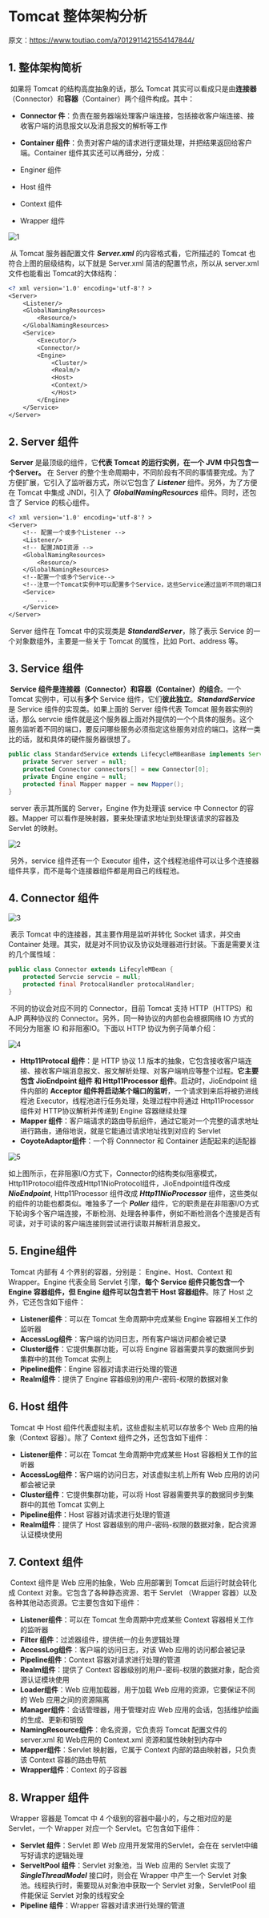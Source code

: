 # Tomcat 整体架构分析

原文：https://www.toutiao.com/a7012911421554147844/



## 1. 整体架构简析

​        如果将 Tomcat 的结构高度抽象的话，那么 Tomcat 其实可以看成只是由**连接器**（Connector）和**容器**（Container）两个组件构成。其中：

* **Connector 件**：负责在服务器端处理客户端连接，包括接收客户端连接、接收客户端的消息报文以及消息报文的解析等工作

*  **Container 组件**：负责对客户端的请求进行逻辑处理，并把结果返回给客户端。Container 组件其实还可以再细分，分成：

  * Enginer 组件
  * Host 组件
  * Context 组件
  * Wrapper 组件

  ![1](./images/Tomcat_Architech/1.png)

​        从 Tomcat 服务器配置文件 ***Server.xml*** 的内容格式看，它所描述的 Tomcat 也符合上图的层级结构，以下就是 Server.xml 简洁的配置节点，所以从 server.xml 文件也能看出 Tomcat的大体结构：

```xml
<? xml version='1.0' encoding='utf-8'? >
<Server>
    <Listener/>
    <GlobalNamingResources>
        <Resource/>
    </GlobalNamingResources>
    <Service>
        <Executor/>
        <Connector/>
        <Engine>
            <Cluster/>
            <Realm/>
            <Host>
            <Context/>
            </Host>
        </Engine>
    </Service>
</Server>
```

## 2. Server 组件

​        **Server** 是最顶级的组件，它**代表 Tomcat 的运行实例，在一个 JVM 中只包含一个Server。** 在 Server 的整个生命周期中，不同阶段有不同的事情要完成。为了方便扩展，它引入了监听器方式，所以它包含了 ***Listener*** 组件。另外，为了方便在 Tomcat 中集成 JNDI，引入了 ***GlobalNamingResources*** 组件。同时，还包含了 Service 的核心组件。

```xml
<? xml version='1.0' encoding='utf-8'? >
<Server>
    <!-- 配置一个或多个Listener -->
    <Listener/>
    <!-- 配置JNDI资源 -->
    <GlobalNamingResources>
    	<Resource/>
    </GlobalNamingResources>
    <!--配置一个或多个Service-->
    <!--注意一个Tomcat实例中可以配置多个Service，这些Service通过监听不同的端口来区分-->
    <Service>
		...
    </Service>
</Server>
```

​        Server 组件在 Tomcat 中的实现类是 ***StandardServer***，除了表示 Service 的一个对象数组外，主要是一些关于 Tomcat 的属性，比如 Port、address 等。

## 3. Service 组件

​        **Service 组件是连接器（Connector）和容器（Container）的组合**。一个 Tomcat 实例中，可以有**多个** Service 组件，它们**彼此独立**。***StandardService*** 是 Service 组件的实现类。如果上面的 Server 组件代表 Tomcat 服务器实例的话，那么 servcie 组件就是这个服务器上面对外提供的一个个具体的服务。这个服务监听着不同的端口，要反问哪些服务必须指定这些服务对应的端口。这样一类比的话，就和具体的硬件服务器很想了。

```java
public class StandardService extends LifecycleMBeanBase implements Service {
    private Server server = null;
    protected Connector connectors[] = new Connector[0];
    private Engine engine = null;
    protected final Mapper mapper = new Mapper();
}
```

​        server 表示其所属的 Server，Engine 作为处理该 service 中 Connector 的容器。Mapper 可以看作是映射器，要来处理请求地址到处理该请求的容器及 Servlet 的映射。

![2](./images/Tomcat_Architech/2.png)

​        另外，service 组件还有一个 Executor 组件，这个线程池组件可以让多个连接器组件共享，而不是每个连接器组件都是用自己的线程池。

## 4. Connector 组件

![3](./images/Tomcat_Architech/3.png)

​        表示 Tomcat 中的连接器，其主要作用是监听并转化 Socket 请求，并交由 Container 处理。其实，就是对不同协议及协议处理器进行封装。下面是需要关注的几个属性域：

```java
public class Connector extends LifecyleMBean {
    protected Servcie servcie = null;
    protected final ProtocalHandler protocalHandler;
}
```

​        不同的协议会对应不同的 Connector，目前 Tomcat 支持 HTTP（HTTPS）和 AJP 两种协议的 Connector。另外，同一种协议的内部也会根据网络 IO 方式的不同分为阻塞 IO 和非阻塞IO。下面以 HTTP 协议为例子简单介绍：

![4](./images/Tomcat_Architech/4.png)

* **Http11Protocal 组件**：是 HTTP 协议 1.1 版本的抽象，它包含接收客户端连接、接收客户端消息报文、报文解析处理、对客户端响应等整个过程。**它主要包含 JioEndpoint 组件 和 Http11Processor 组件**。启动时，JioEndpoint 组件内部的 **Acceptor 组件将启动某个端口的监听**，一个请求到来后将被扔进线程池 Executor，线程池进行任务处理，处理过程中将通过 Http11Processor 组件对 HTTP协议解析并传递到 Engine 容器继续处理
* **Mapper 组件**：客户端请求的路由导航组件，通过它能对一个完整的请求地址进行路由，通俗地说，就是它能通过请求地址找到对应的 Servlet
* **CoyoteAdaptor组件**：一个将 Connnector 和 Container 适配起来的适配器

![5](./images/Tomcat_Architech/5.png)

​        如上图所示，在非阻塞I/O方式下，Connector的结构类似阻塞模式，Http11Protocol组件改成Http11NioProtocol组件，JioEndpoint组件改成***NioEndpoint***, Http11Processor 组件改成 ***Http11NioProcessor*** 组件，这些类似的组件的功能也都类似。唯独多了一个 ***Poller*** 组件，它的职责是在非阻塞I/O方式下轮询多个客户端连接，不断检测、处理各种事件，例如不断检测各个连接是否有可读，对于可读的客户端连接则尝试进行读取并解析消息报文。

## 5. Engine组件

​        Tomcat 内部有 4 个界别的容器，分别是： Engine、Host、Context 和 Wrapper。Engine 代表全局 Servlet 引擎，**每个 Service 组件只能包含一个 Engine 容器组件，但 Engine 组件可以包含若干 Host 容器组件**。除了 Host 之外，它还包含如下组件：

* **Listener组件**：可以在 Tomcat 生命周期中完成某些 Engine 容器相关工作的监听器
* **AccessLog组件**：客户端的访问日志，所有客户端访问都会被记录
* **Cluster组件**：它提供集群功能，可以将 Engine 容器需要共享的数据同步到集群中的其他 Tomcat 实例上
* **Pipeline组件**：Engine 容器对请求进行处理的管道
* **Realm组件**：提供了 Engine 容器级别的用户-密码-权限的数据对象

## 6. Host 组件

​        Tomcat 中 Host 组件代表虚拟主机，这些虚拟主机可以存放多个 Web 应用的抽象（Context 容器）。除了 Context 组件之外，还包含如下组件：

* **Listener组件**：可以在 Tomcat 生命周期中完成某些 Host 容器相关工作的监听器
* **AccessLog组件**：客户端的访问日志，对该虚拟主机上所有 Web 应用的访问都会被记录
* **Cluster组件**：它提供集群功能，可以将 Host 容器需要共享的数据同步到集群中的其他 Tomcat 实例上
* **Pipeline组件**：Host 容器对请求进行处理的管道
* **Realm组件**：提供了 Host 容器级别的用户-密码-权限的数据对象，配合资源认证模块使用

## 7. Context 组件

​        Context 组件是 Web 应用的抽象，Web 应用部署到 Tomcat 后运行时就会转化成 Context 对象。它包含了各种静态资源、若干 Servlet （Wrapper 容器）以及各种其他动态资源。它主要包含如下组件：

* **Listener组件**：可以在 Tomcat 生命周期中完成某些 Context 容器相关工作的监听器
* **Filter 组件**：过滤器组件，提供统一的业务逻辑处理
* **AccessLog组件**：客户端的访问日志，对该 Web 应用的访问都会被记录
* **Pipeline组件**：Context 容器对请求进行处理的管道
* **Realm组件**：提供了 Context 容器级别的用户-密码-权限的数据对象，配合资源认证模块使用
* **Loader组件**：Web 应用加载器，用于加载 Web 应用的资源，它要保证不同的 Web 应用之间的资源隔离
* **Manager组件**：会话管理器，用于管理对应 Web 应用的会话，包括维护绘画的生成、更新和销毁
* **NamingResource组件**：命名资源，它负责将 Tomcat 配置文件的 server.xml 和 Web应用的 Context.xml 资源和属性映射到内存中
* **Mapper组件**：Servlet 映射器，它属于 Context 内部的路由映射器，只负责该 Context 容器的路由导航
* **Wrapper组件**：Context 的子容器

## 8. Wrapper 组件

​        Wrapper 容器是 Tomcat 中 4 个级别的容器中最小的，与之相对应的是 Servlet，一个 Wrapper 对应一个 Servlet。它包含如下组件：

* **Servlet 组件**：Servlet 即 Web 应用开发常用的Servlet，会在在 servlet中编写好请求的逻辑处理
* **ServeltPool 组件**：Servlet 对象池，当 Web 应用的 Servlet 实现了 ***SingleThreadModel*** 接口时，则会在 Wrapper 中产生一个 Servlet 对象池。线程执行时，需要现从对象池中获取一个 Servlet 对象，ServletPool 组件能保证 Servlet 对象的线程安全
* **Pipeline 组件**：Wrapper 容器对请求进行处理的管道